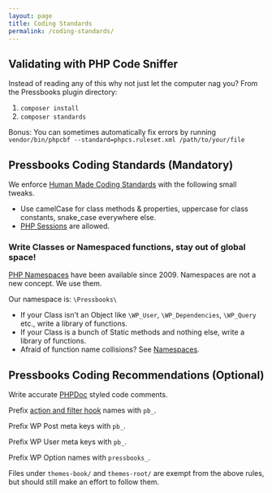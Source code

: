 ```yaml
---
layout: page
title: Coding Standards
permalink: /coding-standards/
---
```


## Validating with PHP Code Sniffer

Instead of reading any of this why not just let the computer nag you? From the Pressbooks plugin directory:

1. `composer install`
2. `composer standards`

Bonus: You can sometimes automatically fix errors by running `vendor/bin/phpcbf --standard=phpcs.ruleset.xml /path/to/your/file`

## Pressbooks Coding Standards (Mandatory)

We enforce [Human Made Coding Standards](https://github.com/humanmade/coding-standards) with the following small tweaks.

 + Use camelCase for class methods & properties, uppercase for class constants, snake_case everywhere else.
 + [PHP Sessions](http://php.net/manual/en/book.session.php) are allowed.
 
### Write Classes or Namespaced functions, stay out of global space!

[PHP Namespaces](https://secure.php.net/manual/en/language.namespaces.php) have been available since 2009. Namespaces are not a new concept. We use them.

Our namespace is: `\Pressbooks\`

 * If your Class isn't an Object like `\WP_User`, `\WP_Dependencies`, `\WP_Query` etc., write a library of functions.
 * If your Class is a bunch of Static methods and nothing else, write a library of functions.
 * Afraid of function name collisions? See [Namespaces](https://secure.php.net/manual/en/language.namespaces.php). 
  
## Pressbooks Coding Recommendations (Optional)

Write accurate [PHPDoc](http://en.wikipedia.org/wiki/PHPDoc) styled code comments.

Prefix [action and filter hook](https://developer.wordpress.org/plugins/hooks/) names with `pb_`.

Prefix WP Post meta keys with `pb_`.

Prefix WP User meta keys with `pb_`.

Prefix WP Option names with `pressbooks_`.

Files under `themes-book/` and `themes-root/` are exempt from the above rules, but should still make an effort to follow them.
